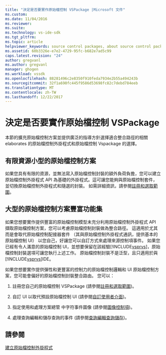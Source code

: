 ```yaml
---
title: "決定是否要實作原始檔控制 VSPackage |Microsoft 文件"
ms.custom: 
ms.date: 11/04/2016
ms.reviewer: 
ms.suite: 
ms.technology: vs-ide-sdk
ms.tgt_pltfrm: 
ms.topic: article
helpviewer_keywords: source control packages, about source control packages
ms.assetid: 60b3326e-e7e2-4729-95fc-b682e7ad5c99
caps.latest.revision: "24"
author: gregvanl
ms.author: gregvanl
manager: ghogen
ms.workload: vssdk
ms.openlocfilehash: 88281496c2e8350f910feda7934e2b55a494243b
ms.sourcegitcommit: 32f1a690fc445f9586d53698fc82c7debd784eeb
ms.translationtype: MT
ms.contentlocale: zh-TW
ms.lasthandoff: 12/22/2017
---
```

# <a name="determining-whether-to-implement-a-source-control-vspackage"></a>決定是否要實作原始檔控制 VSPackage
本節的擴充原始檔控制方案並提供廣泛的指導方針選擇適合整合路徑的相關 elaborates 的原始檔控制外掛程式和原始檔控制 Vspackage 的選擇。  
  
## <a name="small-source-control-solution-with-limited-resources"></a>有限資源小型的原始檔控制方案  
 如果您具有有限的資源，並無法寫入原始檔控制封裝的額外負荷負擔，您可以建立原始檔控制外掛程式 API 為基礎的外掛程式。這可讓您能夠與原始檔控制套件，並切換原始檔控制外掛程式和隨選的封裝。 如需詳細資訊，請參閱[註冊和選取範圍](../../extensibility/internals/registration-and-selection-source-control-vspackage.md)。  
  
## <a name="large-source-control-solution-with-a-rich-feature-set"></a>大型的原始檔控制方案豐富功能集  
 如果您想要實作提供豐富的原始檔控制模型未充分利用原始檔控制外掛程式 API 擷取原始檔控制方案，您可以考慮原始檔控制封裝做為整合路徑。 這適用於尤其而是會取代原始檔控制配接器套件 （其與原始檔控制外掛程式通訊，提供基本的原始檔控制 UI） 以您自己，好讓您可以自訂方式來處理來源控制項事件。 如果您已經有令人滿意的原始檔控制 UI，並想要保留在該經驗[!INCLUDE[vsprvs](../../code-quality/includes/vsprvs_md.md)]，原始檔控制封裝選項可讓您執行上述工作。 原始檔控制封裝不是泛型，且只適用於與[!INCLUDE[vsprvs](../../code-quality/includes/vsprvs_md.md)]IDE。  
  
 如果您想要實作提供彈性和更豐富的控制力的原始檔控制邏輯和 UI 原始檔控制方案，您可能會偏好的原始檔控制封裝整合路由。 您可以：  
  
1.  註冊您自己的原始檔控制 VSPackage (請參閱[註冊和選取範圍](../../extensibility/internals/registration-and-selection-source-control-vspackage.md))。  
  
2.  自訂 UI 以取代預設原始檔控制 UI (請參閱[自訂使用者介面](../../extensibility/internals/custom-user-interface-source-control-vspackage.md))。  
  
3.  指定使用和處理方案總管 中字符事件圖像 (請參閱[圖像控制項](../../extensibility/internals/glyph-control-source-control-vspackage.md))。  
  
4.  處理查詢編輯和儲存查詢的事件 (請參閱[查詢編輯查詢儲存](../../extensibility/internals/query-edit-query-save-source-control-vspackage.md))。  
  
## <a name="see-also"></a>請參閱  
 [建立原始檔控制外掛程式](../../extensibility/internals/creating-a-source-control-plug-in.md)